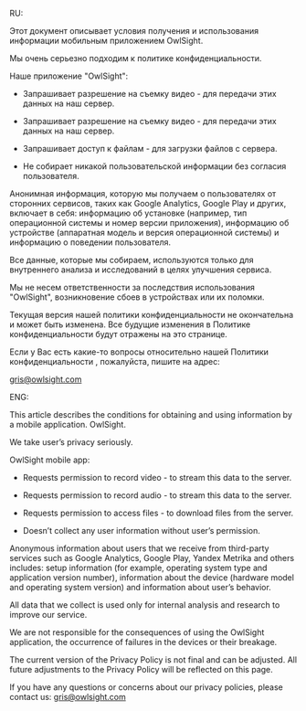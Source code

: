 

RU: 

Этот документ описывает условия получения и использования информации мобильным приложением OwlSight.

Мы очень серьезно подходим к политике конфиденциальности.


Наше приложение "OwlSight":

- Запрашивает разрешение на съемку видео - для передачи этих данных на наш сервер.

- Запрашивает разрешение на съемку видео - для передачи этих данных на наш сервер.

- Запрашивает доступ к файлам - для загрузки файлов с сервера. 

- Не собирает никакой пользовательской информации без согласия пользователя.

Анонимная информация, которую мы получаем о пользователях от сторонних сервисов, таких как Google Analytics, Google Play и других, включает в себя: информацию об установке (например, тип операционной системы и номер версии приложения), информацию об устройстве (аппаратная модель и версия операционной системы) и информацию о поведении пользователя.

Все данные, которые мы собираем, используются только для внутреннего анализа и исследований в целях улучшения сервиса.

Мы не несем ответственности за последствия использования "OwlSight", возникновение сбоев в устройствах или их поломки.

Текущая версия нашей политики конфиденциальности не окончательна и может быть изменена. Все будущие изменения в Политике конфиденциальности будут отражены на это странице.

Если у Вас есть какие-то вопросы относительно нашей Политики конфиденциальности , пожалуйста, пишите на адрес:

gris@owlsight.com  




ENG: 


This article describes the conditions for obtaining and using information by a mobile application. OwlSight.

We take user’s privacy seriously.


OwlSight mobile app:

- Requests permission to record video  - to stream this data to the server.

- Requests permission to record audio - to stream this data to the server.

- Requests permission to access files - to download files from the server.

- Doesn’t collect any user information without user’s permission. 

Anonymous information about users that we receive  from third-party services such as Google Analytics, Google Play, Yandex Metrika and others includes: setup information (for example, operating system type and application version number), information about the device (hardware model and operating system version) and information about user’s behavior.

All data that we collect is used only for internal analysis and research to improve our service.

We are not responsible for the consequences of using the OwlSight application, the occurrence of failures in the devices or their breakage.

The current version of the Privacy Policy is not final and can be adjusted. All future adjustments to the Privacy Policy will be reflected on this page.

If you have any questions or concerns about our privacy policies, please contact us: 
gris@owlsight.com 

